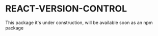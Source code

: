 # REACT-VERSION-CONTROL

This package it's under construction, will be available soon as an npm package